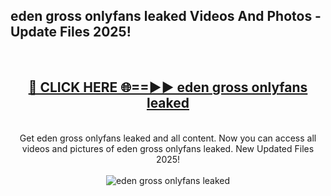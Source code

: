 <h2>eden gross onlyfans leaked Videos And Photos - Update Files 2025!</h2>
<br>
<div align="center">
<h2><a href="https://linkcuts.com/hfmhzwbr" rel="nofollow">🔴 CLICK HERE 🌐==►► eden gross onlyfans leaked</a></h2>
<br>
Get eden gross onlyfans leaked and all content. Now you can access all videos and pictures of eden gross onlyfans leaked. New Updated Files 2025!
<br>
<br>
<a href="https://linkcuts.com/hfmhzwbr" rel="nofollow" data-target="animated-image.originalLink"><img src="https://i.ibb.co.com/WyWwxjT/player-gif2.gif" alt="eden gross onlyfans leaked" style="max-width: 100%; display: inline-block;" data-target="animated-image.originalImage"></a>
</div>
<br>